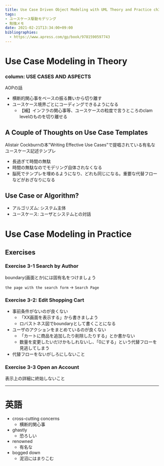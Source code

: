 ```yaml
---
title: Use Case Driven Object Modeling with UML Theory and Practice ch3. Use Case Modeling (2/2)
tags:
- ユースケース駆動モデリング
- 勉強メモ
date: 2021-02-21T13:34:00+09:00
bibliographies: 
  - https://www.apress.com/gp/book/9781590597743
---
```


# Use Case Modeling in Theory #

### column: USE CASES AND ASPECTS ###

AOPの話

- 横断的関心事をベースの振る舞いから切り離す
- ユースケース境界ごとにコーディングできるようになる
  - 【補】インフラの関心事等、ユースケースの粒度で言うところのclam levelのものを切り離せる

## A Couple of Thoughts on Use Case Templates ##

Alistair Cockburnの本"Writing Effective Use Cases"で提唱されている有名なユースケース記述テンプレ

- 長過ぎて時間の無駄
- 時間の無駄なのでモデリング自体されなくなる
- 脳死でテンプレを埋めるようになり、どれも同じになる。重要な代替フローなどがおざなりになる


## Use Case or Algorithm? ##

- アルゴリズム: システム主体
- ユースケース: ユーザとシステムとの対話


# Use Case Modeling in Practice #

## Exercises ##

### Exercise 3-1 Search by Author ###

boundary(画面とか)には固有名をつけましょう

`the page with the search form` -> `Search Page`


### Exercise 3-2: Edit Shopping Cart ###

- 事前条件がないのが良くない
  - 「XX画面を表示する」から書きましよう
  - ロバストネス図でboundaryとして書くことになる
- ユーザのアクションをまとめているのが良くない
  - 「カートに商品を追加したり削除したりする」とか書かない
  - 数量を変更したいだけかもしれないし、「0にする」という代替フローを見逃してしまう
- 代替フローをないがしろにしないこと


### Exercise 3-3 Open an Account ###

表示上の詳細に終始しないこと


----------------------------------------

# 英語 #

- cross-cutting concerns
  - 横断的関心事
- ghastly
  - 恐ろしい
- renowned
  - 有名な
- bogged down
  - 泥沼にはまりこむ
